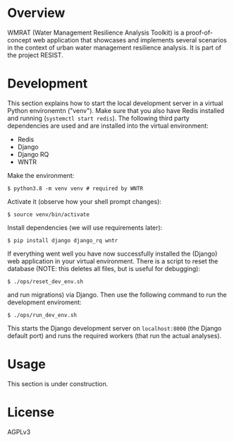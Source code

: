 # Overview

WMRAT (Water Management Resilience Analysis Toolkit) is a proof-of-concept web
application that showcases and implements several scenarios in the context of
urban water management resilience analysis. It is part of the project RESIST.

# Development

This section explains how to start the local development server in a virtual
Python environemtn ("venv"). Make sure that you also have Redis installed and
running (`systemctl start redis`). The following third party dependencies are
used and are installed into the virtual environment:

- Redis
- Django
- Django RQ
- WNTR

Make the environment:

    $ python3.8 -m venv venv # required by WNTR

Activate it (observe how your shell prompt changes):

    $ source venv/bin/activate

Install dependencies (we will use requirements later):

    $ pip install django django_rq wntr

If everything went well you have now successfully installed the (Django) web
application in your virtual environment. There is a script to reset the database
(NOTE: this deletes all files, but is useful for debugging):

    $ ./ops/reset_dev_env.sh

and run migrations) via Django. Then use the following command to run the
development enviroment:

    $ ./ops/run_dev_env.sh

This starts the Django development server on `localhost:8000` (the Django
default port) and runs the required workers (that run the actual analyses).

# Usage

This section is under construction.

# License

AGPLv3

